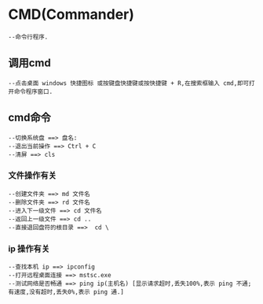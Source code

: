 # CMD(Commander)
	--命令行程序.
## 调用cmd
	--点击桌面 windows 快捷图标 或按键盘快捷键或按快捷键 + R,在搜索框输入 cmd,即可打开命令程序窗口.

## cmd命令
	--切换系统盘 ==> 盘名:
	--退出当前操作 ==> Ctrl + C
	--清屏 ==> cls
### 文件操作有关
	--创建文件夹 ==> md 文件名
	--删除文件夹 ==> rd 文件名
	--进入下一级文件 ==> cd 文件名
	--返回上一级文件 ==> cd ..
	--直接退回盘符的根目录 ==>  cd \
### ip 操作有关
	--查找本机 ip ==> ipconfig
	--打开远程桌面连接 ==> mstsc.exe
	--测试网络是否畅通 ==> ping ip(主机名) [显示请求超时,丢失100%,表示 ping 不通;有速度,没有超时,丢失0%,表示 ping 通.]
	
	